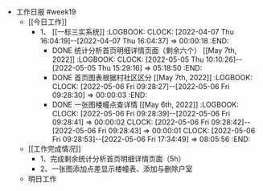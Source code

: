 - 工作日报 #week19
	- [[今日工作]]
		- 1、 [[一标三实系统]]
		  :LOGBOOK:
		  CLOCK: [2022-04-07 Thu 16:04:19]--[2022-04-07 Thu 16:04:37] =>  00:00:18
		  :END:
			- DONE 统计分析首页明细详情页面（剩余六个） [[May 7th, 2022]]
			  :LOGBOOK:
			  CLOCK: [2022-05-05 Thu 10:10:26]--[2022-05-05 Thu 15:29:16] =>  05:18:50
			  :END:
			- DONE 首页图表根据村社区区分 [[May 7th, 2022]]
			  :LOGBOOK:
			  CLOCK: [2022-05-06 Fri 09:28:27]--[2022-05-06 Fri 09:28:30] =>  00:00:03
			  :END:
			- DONE 一张图楼幢点查详情 [[May 6th, 2022]]
			  :LOGBOOK:
			  CLOCK: [2022-05-06 Fri 09:28:39]--[2022-05-06 Fri 09:28:41] =>  00:00:02
			  CLOCK: [2022-05-06 Fri 09:28:42]--[2022-05-06 Fri 09:28:43] =>  00:00:01
			  CLOCK: [2022-05-06 Fri 09:28:53]--[2022-05-06 Fri 17:34:49] =>  08:05:56
			  :END:
	- [[工作完成情况]]
		- 1、完成剩余统计分析首页明细详情页面（5h）
		- 2、一张图添加点差显示楼幢表、添加与删除户室
	- 明日工作